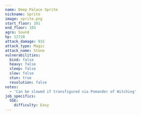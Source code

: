 ```yaml
---
name: Deep Palace Sprite
nickname: Sprite
image: sprite.png
start_floor: 101
end_floor: 103
agro: Sound
hp: 12728
attack_damage: 915
attack_type: Magic
attack_name: Stone
vulnerabilities:
  bind: false
  heavy: false
  sleep: false
  slow: false
  stun: true
  resolution: false
notes:
  - 'Can be slowed if transfigured via Pomander of Witching'
job_specifics:
  SGE:
    difficulty: Easy
---
```

